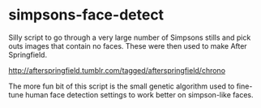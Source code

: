 # simpsons-face-detect

Silly script to go through a very large number of Simpsons stills and pick outs
images that contain no faces. These were then used to make After Springfield.

http://afterspringfield.tumblr.com/tagged/afterspringfield/chrono

The more fun bit of this script is the small genetic algorithm used to fine-tune
human face detection settings to work better on simpson-like faces.
